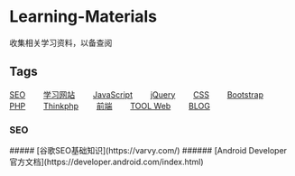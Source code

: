 # Learning-Materials
收集相关学习资料，以备查阅
 
## Tags
[SEO](#seo)&emsp;&emsp;
[学习网站](#study)&emsp;&emsp;
[JavaScript](#javascript)&emsp;&emsp;
[jQuery](#jquery)&emsp;&emsp;
[CSS](#css)&emsp;&emsp;
[Bootstrap](#bootstrap)&emsp;&emsp;
[PHP](#php)&emsp;&emsp;
[Thinkphp](#thinkphp)&emsp;&emsp;
[前端](#frontend)&emsp;&emsp;
[TOOL Web](#tool)&emsp;&emsp;
[BLOG](#blog)&emsp;&emsp;
  
<h3 id="seo">SEO</h3>
  ##### [谷歌SEO基础知识](https://varvy.com/)
  ###### [Android Developer官方文档](https://developer.android.com/index.html)
